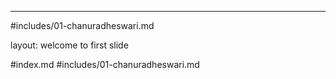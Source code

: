 _____
#includes/01-chanuradheswari.md

layout: welcome to first slide

#index.md
#includes/01-chanuradheswari.md
